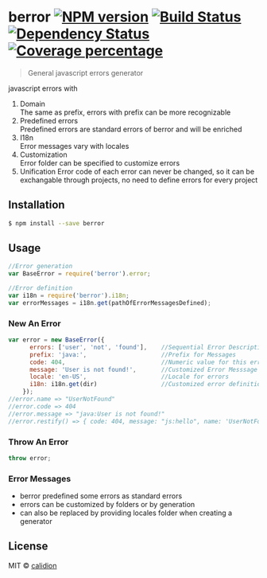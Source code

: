 # berror [![NPM version][npm-image]][npm-url] [![Build Status][travis-image]][travis-url] [![Dependency Status][daviddm-image]][daviddm-url] [![Coverage percentage][coveralls-image]][coveralls-url]

> General javascript errors generator

javascript errors with
1. Domain   
   The same as prefix, errors with prefix can be more recognizable
2. Predefined errors   
   Predefined errors are standard errors of berror and will be enriched
3. I18n   
   Error messages vary with locales
4. Customization   
   Error folder can be specified to customize errors
5. Unification
   Error code of each error can never be changed, so it can be exchangable through projects, no need to define errors for every project

## Installation

```sh
$ npm install --save berror
```

## Usage

```js
//Error generation
var BaseError = require('berror').error;

//Error definition
var i18n = require('berror').i18n;
var errorMessages = i18n.get(pathOfErrorMessagesDefined);
```

### New An Error

```js
var error = new BaseError({
      errors: ['user', 'not', 'found'],    //Sequential Error Description
      prefix: 'java:',                     //Prefix for Messages
      code: 404,                           //Numeric value for this error
      message: 'User is not found!',       //Customized Error Messsage
      locale: 'en-US',                     //Locale for errors
      i18n: i18n.get(dir)                  //Customized error definition directory
    });
//error.name => "UserNotFound"
//error.code => 404
//error.message => "java:User is not found!"
//error.restify() => { code: 404, message: "js:hello", name: 'UserNotFound'}
```

### Throw An Error
```js
throw error;
```

### Error Messages

* berror predefined some errors as standard errors
* errors can be customized by folders or by generation
* can also be replaced by providing locales folder when creating a generator


## License

MIT © [calidion](blog.3gcnbeta.com)


[npm-image]: https://badge.fury.io/js/berror.svg
[npm-url]: https://npmjs.org/package/berror
[travis-image]: https://travis-ci.org/calidion/berror.svg
[travis-url]: https://travis-ci.org/calidion/berror
[daviddm-image]: https://david-dm.org/berror/berror.svg?theme=shields.io
[daviddm-url]: https://david-dm.org/berror/berror
[coveralls-image]: https://coveralls.io/repos/calidion/berror/badge.svg?branch=master&service=github
[coveralls-url]: https://coveralls.io/github/calidion/berror?branch=master
